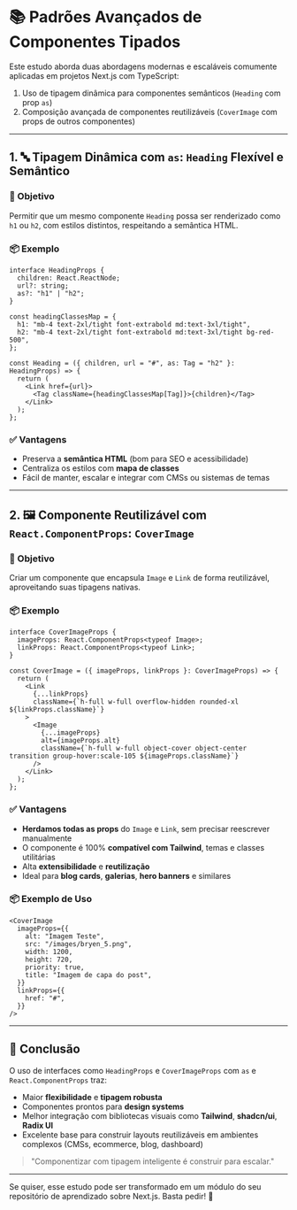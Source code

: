 # 📚 Padrões Avançados de Componentes Tipados

Este estudo aborda duas abordagens modernas e escaláveis comumente aplicadas em projetos Next.js com TypeScript:

1. Uso de tipagem dinâmica para componentes semânticos (`Heading` com prop `as`)
2. Composição avançada de componentes reutilizáveis (`CoverImage` com props de outros componentes)

---

## 1. 🔤 Tipagem Dinâmica com `as`: `Heading` Flexível e Semântico

### 🎯 Objetivo

Permitir que um mesmo componente `Heading` possa ser renderizado como `h1` ou `h2`, com estilos distintos, respeitando a semântica HTML.

### 📦 Exemplo

```tsx
interface HeadingProps {
  children: React.ReactNode;
  url?: string;
  as?: "h1" | "h2";
}

const headingClassesMap = {
  h1: "mb-4 text-2xl/tight font-extrabold md:text-3xl/tight",
  h2: "mb-4 text-2xl/tight font-extrabold md:text-3xl/tight bg-red-500",
};

const Heading = ({ children, url = "#", as: Tag = "h2" }: HeadingProps) => {
  return (
    <Link href={url}>
      <Tag className={headingClassesMap[Tag]}>{children}</Tag>
    </Link>
  );
};
```

### ✅ Vantagens

- Preserva a **semântica HTML** (bom para SEO e acessibilidade)
- Centraliza os estilos com **mapa de classes**
- Fácil de manter, escalar e integrar com CMSs ou sistemas de temas

---

## 2. 🖼️ Componente Reutilizável com `React.ComponentProps`: `CoverImage`

### 🎯 Objetivo

Criar um componente que encapsula `Image` e `Link` de forma reutilizável, aproveitando suas tipagens nativas.

### 📦 Exemplo

```tsx
interface CoverImageProps {
  imageProps: React.ComponentProps<typeof Image>;
  linkProps: React.ComponentProps<typeof Link>;
}

const CoverImage = ({ imageProps, linkProps }: CoverImageProps) => {
  return (
    <Link
      {...linkProps}
      className={`h-full w-full overflow-hidden rounded-xl ${linkProps.className}`}
    >
      <Image
        {...imageProps}
        alt={imageProps.alt}
        className={`h-full w-full object-cover object-center transition group-hover:scale-105 ${imageProps.className}`}
      />
    </Link>
  );
};
```

### ✅ Vantagens

- **Herdamos todas as props** do `Image` e `Link`, sem precisar reescrever manualmente
- O componente é 100% **compatível com Tailwind**, temas e classes utilitárias
- Alta **extensibilidade** e **reutilização**
- Ideal para **blog cards**, **galerias**, **hero banners** e similares

### 📦 Exemplo de Uso

```tsx
<CoverImage
  imageProps={{
    alt: "Imagem Teste",
    src: "/images/bryen_5.png",
    width: 1200,
    height: 720,
    priority: true,
    title: "Imagem de capa do post",
  }}
  linkProps={{
    href: "#",
  }}
/>
```

---

## 📌 Conclusão

O uso de interfaces como `HeadingProps` e `CoverImageProps` com `as` e `React.ComponentProps` traz:

- Maior **flexibilidade** e **tipagem robusta**
- Componentes prontos para **design systems**
- Melhor integração com bibliotecas visuais como **Tailwind**, **shadcn/ui**, **Radix UI**
- Excelente base para construir layouts reutilizáveis em ambientes complexos (CMSs, ecommerce, blog, dashboard)

> "Componentizar com tipagem inteligente é construir para escalar."

---

Se quiser, esse estudo pode ser transformado em um módulo do seu repositório de aprendizado sobre Next.js. Basta pedir! 🚀
